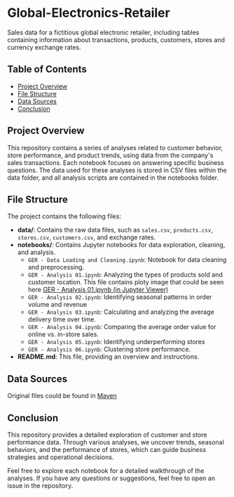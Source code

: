 # Global-Electronics-Retailer
Sales data for a fictitious global electronic retailer, including tables containing information about transactions, products, customers, stores and currency exchange rates.

## Table of Contents

- [Project Overview](#project-overview)
- [File Structure](#file-structure)
- [Data Sources](#data-sources)
- [Conclusion](#Conclusion)

## Project Overview

This repository contains a series of analyses related to customer behavior, store performance, and product trends, using data from the company's sales transactions. Each notebook focuses on answering specific business questions. The data used for these analyses is stored in CSV files within the data folder, and all analysis scripts are contained in the notebooks folder.

## File Structure

The project contains the following files:

- **data/**: Contains the raw data files, such as `sales.csv`, `products.csv`, `stores.csv`, `customers.csv`, and exchange rates.
- **notebooks/**: Contains Jupyter notebooks for data exploration, cleaning, and analysis.
  - `GER - Data Loading and Cleaning.ipynb`: Notebook for data cleaning and preprocessing.
  - `GER - Analysis 01.ipynb`: Analyzing the types of products sold and customer location.
    This file contains ploty image that could be seen here [GER - Analysis 01.ipynb (in Jupyter Viewer)](https://nbviewer.org/github/migbenav/Global-Electronics-Retailer/blob/bd9a81e0a243c13528bd6e09c018ff93eaadc987/Notebooks/GER%20-%20Analysis%2001.ipynb)
  - `GER - Analysis 02.ipynb`: Identifying seasonal patterns in order volume and revenue
  - `GER - Analysis 03.ipynb`: Calculating and analyzing the average delivery time over time.
  - `GER - Analysis 04.ipynb`: Comparing the average order value for online vs. in-store sales.
  - `GER - Analysis 05.ipynb`: Identifying underperforming stores
  - `GER - Analysis 06.ipynb`: Clustering store performance.
- **README.md**: This file, providing an overview and instructions.

## Data Sources

Original files could be found in [Maven](https://mavenanalytics.io/data-playground?dataStructure=Multiple%20tables&order=date_added%2Cdesc&search=retail)

## Conclusion
This repository provides a detailed exploration of customer and store performance data. Through various analyses, we uncover trends, seasonal behaviors, and the performance of stores, which can guide business strategies and operational decisions.

Feel free to explore each notebook for a detailed walkthrough of the analyses. If you have any questions or suggestions, feel free to open an issue in the repository.
